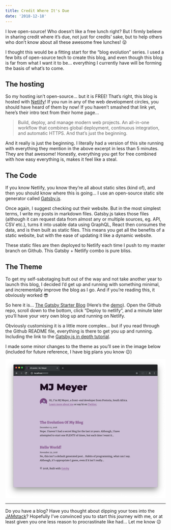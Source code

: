 ```yaml
---
title: Credit Where It's Due
date: '2018-12-18'
---
```


I love open-source! Who doesn’t like a free lunch right? But I firmly believe in sharing credit where it’s due, not just for credits’ sake, but to help others who don’t know about all these awesome free lunches! 😜

I thought this would be a fitting start for the “blog evolution” series. I used a few bits of open-source tech to create this blog, and even though this blog is far from what I want it to be… everything I currently have will be forming the basis of what’s to come.

## The hosting

So my hosting isn’t open-source… but it is FREE! That’s right, this blog is hosted with [Netlify](https://www.netlify.com/)! If you run in any of the web development circles, you should have heard of them by now! If you haven’t smashed that link yet, here’s their intro text from their home page…

> Build, deploy, and manage modern web projects.
> An all-in-one workflow that combines global deployment, continuous integration, and automatic HTTPS. And that’s just the beginning.

And it really is just the beginning. I literally had a version of this site running with everything they mention in the above excerpt in less than 5 minutes. They are that awesome! Honestly, everything you get for free combined with how easy everything is, makes it feel like a steal.

## The Code

If you know Netlify, you know they’re all about static sites (kind of), and then you should know where this is going… I use an open-source static site generator called [Gatsby.js](https://www.gatsbyjs.org/).

Once again, I suggest checking out their website. But in the most simplest terms, I write my posts in markdown files. Gatsby.js takes those files (although it can request data from almost any or multiple sources, eg. API, CSV etc.), turns it into usable data using GraphQL, React then consumes the data, and is then built as static files. This means you get all the benefits of a static website, but with the ease of updating it like a dynamic website.

These static files are then deployed to Netlify each time I push to my master branch on Github. This Gatsby + Netlify combo is pure bliss.

## The Theme

To get my self-sabotaging butt out of the way and not take another year to launch this blog, I decided I’d get up and running with something minimal, and incrementally improve the blog as I go. And if you’re reading this, it obviously worked 😎

So here it is… [The Gatsby Starter Blog](https://github.com/gatsbyjs/gatsby-starter-blog) (Here’s the [demo](https://gatsby-starter-blog-demo.netlify.com/)). Open the Github repo, scroll down to the bottom, click “Deploy to netlify”, and a minute later you’ll have your very own blog up and running on Netlify.

Obviously customising it is a little more complex… but if you read through the Github README file, everything is there to get you up and running. Including the link to the [Gatsby.js in depth tutorial](https://www.gatsbyjs.org/tutorial/).

I made some minor changes to the theme as you’ll see in the image below (included for future reference, I have big plans you know 😉)

![MJ Meyer blog screenshot](./blog-screenshot.png)

---

Do you have a blog? Have you thought about dipping your toes into the [JAMstack](https://jamstack.org/)? Hopefully I’ve convinced you to start this journey with me, or at least given you one less reason to procrastinate like had… Let me know 😉
